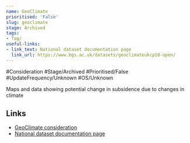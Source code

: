 ```yaml
---
name: GeoClimate
prioritised: 'False'
slug: geoclimate
stage: Archived
tags:
- Tag/
useful-links:
- link_text: National dataset documentation page
  link_url: https://www.bgs.ac.uk/datasets/geoclimateukcp18-open/
---
```


#Consideration #Stage/Archived #Prioritised/False #UpdateFrequency/Unknown #OS/Unknown

Maps and data showing potential change in subsidence due to changes in climate

## Links

* [GeoClimate consideration](https://design.planning.data.gov.uk/planning-consideration/geoclimate)
* [National dataset documentation page](https://www.bgs.ac.uk/datasets/geoclimateukcp18-open/)
